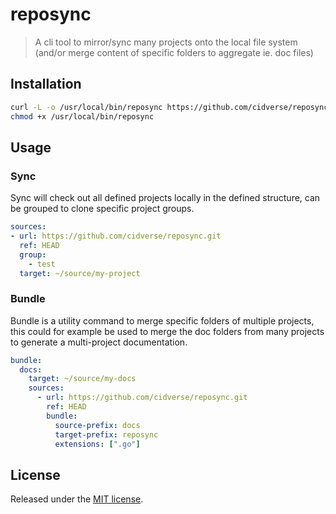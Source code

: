 # reposync

> A cli tool to mirror/sync many projects onto the local file system (and/or merge content of specific folders to aggregate ie. doc files)

## Installation

```bash
curl -L -o /usr/local/bin/reposync https://github.com/cidverse/reposync/releases/download/v0.1.0/linux_amd64
chmod +x /usr/local/bin/reposync
```

## Usage

### Sync

Sync will check out all defined projects locally in the defined structure, can be grouped to clone specific project groups.

```yaml
sources:
- url: https://github.com/cidverse/reposync.git
  ref: HEAD
  group:
    - test
  target: ~/source/my-project
```

### Bundle

Bundle is a utility command to merge specific folders of multiple projects, this could for example be used to merge the doc folders from many projects to generate a multi-project documentation.

```yaml
bundle:
  docs:
    target: ~/source/my-docs
    sources:
      - url: https://github.com/cidverse/reposync.git
        ref: HEAD
        bundle:
          source-prefix: docs
          target-prefix: reposync
          extensions: [".go"]
```

## License

Released under the [MIT license](./LICENSE).
